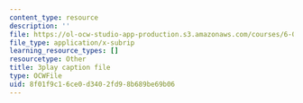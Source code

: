 ```yaml
---
content_type: resource
description: ''
file: https://ol-ocw-studio-app-production.s3.amazonaws.com/courses/6-0001-introduction-to-computer-science-and-programming-in-python-fall-2016/8f01f9c16ce0d3402fd98b689be69b06_5McjE8e5gIg.srt
file_type: application/x-subrip
learning_resource_types: []
resourcetype: Other
title: 3play caption file
type: OCWFile
uid: 8f01f9c1-6ce0-d340-2fd9-8b689be69b06
---
```


